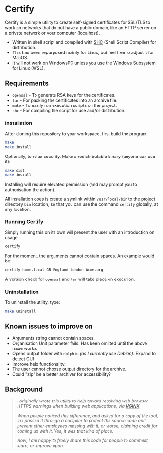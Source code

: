 # Certify

Certify is a simple utility to create self-signed certificates for SSL/TLS to work on networks that do not have a public domain, like an HTTP server on a private network or your computer (localhost).

- Written in shell script and compiled with [SHC](https://github.com/neurobin/shc) (Shell Script Compiler) for distribution.
- This has been repurposed mainly for Linux, but feel free to adjust it for MacOS.
- It will not work on WindowsPC unless you use the Windows Subsystem for Linux (WSL).

## Requirements

- `openssl` - To generate RSA keys for the certificates.
- `tar` - For packing the certificates into an archive file.
- `make` - To easily run execution scripts on the project.
- `shc` - For compiling the script for use and/or distribution.

### Installation

After cloning this repository to your workspace, first build the program:

```sh
make
make install
```

Optionally, to relax security. Make a redistributable binary (anyone can use it):

```sh
make dist
make install
```

Installing will require elevated permission (and may prompt you to authorisation the action).

All installation does is create a symlink within `/usr/local/bin` to the project directory `bin` location, so that you can use the command `certify` globally, at any location.

### Running Certify

Simply running this on its own will present the user with an introduction on usage:

```sh
certify
```

For the moment, the arguments cannot contain spaces. An example would be:

```sh
certify home.local GB England London Acme.org
```

A version check for `openssl` and `tar` will take place on execution.


### Uninstallation

To uninstall the utility, type:

```sh
make uninstall
```

## Known issues to improve on

- Arguments string cannot contain spaces.
- Organisation Unit parameter fails. Has been omitted until the above issue works.
- Opens output folder with `dolphin` *(as I currently use Debian)*. Expand to detect GUI
- Improve help functionality.
- The user cannot choose output directory for the archive.
- Could "zip" be a better archiver for accessibility?

## Background

> *I originally wrote this utility to help toward resolving web browser HTTPS warnings when building web applications, via [NGINX](https://github.com/nginx).*
>
> *When people noticed this difference, and asked for a copy of the tool, to I passed it through a compiler to protect the source code and prevent other employees messing with it, or worse, claiming credit for coming up with it. Yes, it was that kind of place.*
>
> *Now, I am happy to freely share this code for people to comment, learn, or improve upon.*
